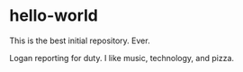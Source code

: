 # hello-world
This is the best initial repository.  Ever.

Logan reporting for duty.
I like music, technology, and pizza.
